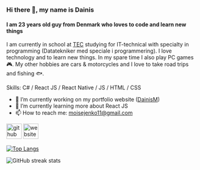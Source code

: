 ### Hi there 👋, my name is Dainis
#### I am 23 years old guy from Denmark who loves to code and learn new things
I am currently in school at [TEC](https://www.tec.dk/) studying for IT-technical with specialty in programming (Datatekniker med speciale i programmering).
I love technology and to learn new things. In my spare time I also play PC games :video_game:.
My other hobbies are cars & motorcycles and I love to take road trips and fishing :fish:.

Skills: C# / React JS / React Native / JS / HTML / CSS

- 🔭 I’m currently working on my portfolio website ([DainisM](https://dainism.github.io/dainis-portfolio/)) 
- 🌱 I’m currently learning more about React JS 
- 📫 How to reach me: moisejenko11@gmail.com 


[<img src='https://cdn.jsdelivr.net/npm/simple-icons@3.0.1/icons/github.svg' alt='github' height='40'>](https://github.com/DainisM)  [<img src='https://cdn.jsdelivr.net/npm/simple-icons@3.0.1/icons/icloud.svg' alt='website' height='40'>](https://dainism.github.io/dainis-portfolio/)  

[![Top Langs](https://github-readme-stats.vercel.app/api/top-langs/?username=DainisM)](https://github.com/anuraghazra/github-readme-stats)

![GitHub streak stats](https://github-readme-streak-stats.herokuapp.com/?user=DainisM)  

